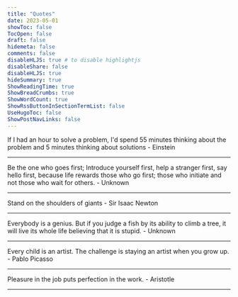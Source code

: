 ```yaml
---
title: "Quotes"
date: 2023-05-01
showToc: false
TocOpen: false
draft: false
hidemeta: false
comments: false
disableHLJS: true # to disable highlightjs
disableShare: false
disableHLJS: true
hideSummary: true
ShowReadingTime: true
ShowBreadCrumbs: true
ShowWordCount: true
ShowRssButtonInSectionTermList: false
UseHugoToc: false
ShowPostNavLinks: false
---
```


If I had an hour to solve a problem, I'd spend 55 minutes thinking about the problem and 5 minutes thinking about solutions - Einstein

---

Be the one who goes first; Introduce yourself first, help a stranger first, say hello first, because life rewards those who go first; those who initiate and not those who wait for others. - Unknown  

---

Stand on the shoulders of giants - Sir Isaac Newton 

---

Everybody is a genius. But if you judge a fish by its ability to climb a tree, it will live its whole life believing that it is stupid. - Unknown

---

Every child is an artist. The challenge is staying an artist when you grow up. - Pablo Picasso

---

Pleasure in the job puts perfection in the work. - Aristotle

---